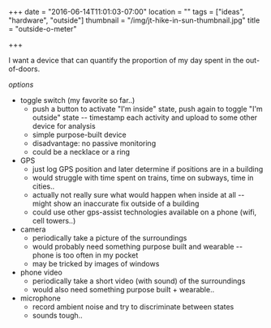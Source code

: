 +++
date = "2016-06-14T11:01:03-07:00"
location = ""
tags = ["ideas", "hardware", "outside"]
thumbnail = "/img/jt-hike-in-sun-thumbnail.jpg"
title = "outside-o-meter"

+++

I want a device that can quantify the proportion of my day spent in the out-of-doors.

<!--more-->

*options*

* toggle switch (my favorite so far..)
  * push a button to activate "I'm inside" state,
  push again to toggle "I'm outside" state --
  timestamp each activity and upload to some other device for analysis
  * simple purpose-built device
  * disadvantage: no passive monitoring
  * could be a necklace or a ring
* GPS
  * just log GPS position and later determine if positions are in a building
  * would struggle with time spent on trains, time on subways, time in cities..
  * actually not really sure what would happen when inside at all --
  might show an inaccurate fix outside of a building
  * could use other gps-assist technologies available on a phone (wifi, cell towers..)
* camera
  * periodically take a picture of the surroundings
  * would probably need something purpose built and wearable --
  phone is too often in my pocket
  * may be tricked by images of windows
* phone video
  * periodically take a short video (with sound) of the surroundings
  * would also need something purpose built + wearable..
* microphone
  * record ambient noise and try to discriminate between states
  * sounds tough..
